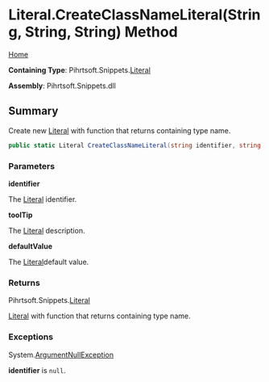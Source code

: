 # Literal\.CreateClassNameLiteral\(String, String, String\) Method

[Home](../../../../README.md)

**Containing Type**: Pihrtsoft\.Snippets\.[Literal](../README.md)

**Assembly**: Pihrtsoft\.Snippets\.dll

## Summary

Create new [Literal](../README.md) with function that returns containing type name\.

```csharp
public static Literal CreateClassNameLiteral(string identifier, string toolTip = null, string defaultValue = "")
```

### Parameters

**identifier**

The [Literal](../README.md) identifier\.

**toolTip**

The [Literal](../README.md) description\.

**defaultValue**

The [Literal](../README.md)default value\.

### Returns

Pihrtsoft\.Snippets\.[Literal](../README.md)

[Literal](../README.md) with function that returns containing type name\.

### Exceptions

System\.[ArgumentNullException](https://docs.microsoft.com/en-us/dotnet/api/system.argumentnullexception)

**identifier** is `null`\.

